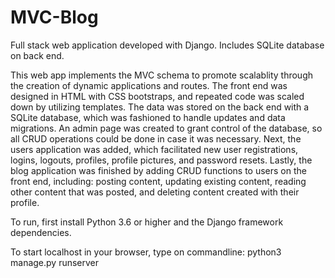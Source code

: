 # MVC-Blog
Full stack web application developed with Django. Includes SQLite database on back end. 

This web app implements the MVC schema to promote scalablity through the creation of
dynamic applications and routes. The front end was designed in HTML with CSS bootstraps,
and repeated code was scaled down by utilizing templates. The data was stored on the back 
end with a SQLite database, which was fashioned to handle updates and data migrations. An 
admin page was created to grant control of the database, so all CRUD operations could be 
done in case it was necessary. Next, the users application was added, which facilitated 
new user registrations, logins, logouts, profiles, profile pictures, and password resets. 
Lastly, the blog application was finished by adding CRUD functions to users on the front 
end, including: posting content, updating existing content, reading other content that 
was posted, and deleting content created with their profile.

To run, first install Python 3.6 or higher and the Django framework dependencies.

To start localhost in your browser, type on commandline: python3 manage.py runserver

